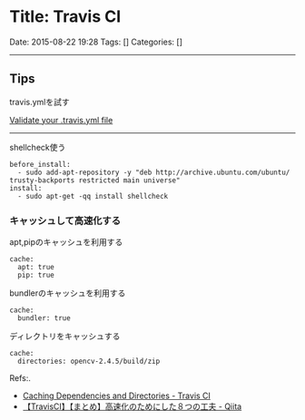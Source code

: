 # Title: Travis CI

Date: 2015-08-22 19:28
Tags: []
Categories: []

---

## Tips

travis.ymlを試す

[Validate your .travis.yml file](http://lint.travis-ci.org/)

---

shellcheck使う

    before_install:
      - sudo add-apt-repository -y "deb http://archive.ubuntu.com/ubuntu/ trusty-backports restricted main universe"
    install:
      - sudo apt-get -qq install shellcheck

### キャッシュして高速化する

apt,pipのキャッシュを利用する

    cache:
      apt: true
      pip: true

bundlerのキャッシュを利用する

    cache:
      bundler: true

ディレクトリをキャッシュする

    cache:
      directories: opencv-2.4.5/build/zip

Refs:.

- [Caching Dependencies and Directories - Travis CI](http://docs.travis-ci.com/user/caching/)
- [【TravisCI】【まとめ】高速化のためにした８つの工夫 - Qiita](http://qiita.com/oh_rusty_nail/items/6d709f48443b6c474392)

